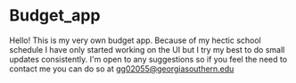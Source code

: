 # Budget_app
Hello! This is my very own budget app. Because of my hectic school schedule I have only started working on the UI but I try my best to do small updates consistently. 
I'm open to any suggestions so if you feel the need to contact me you can do so at gg02055@georgiasouthern.edu
